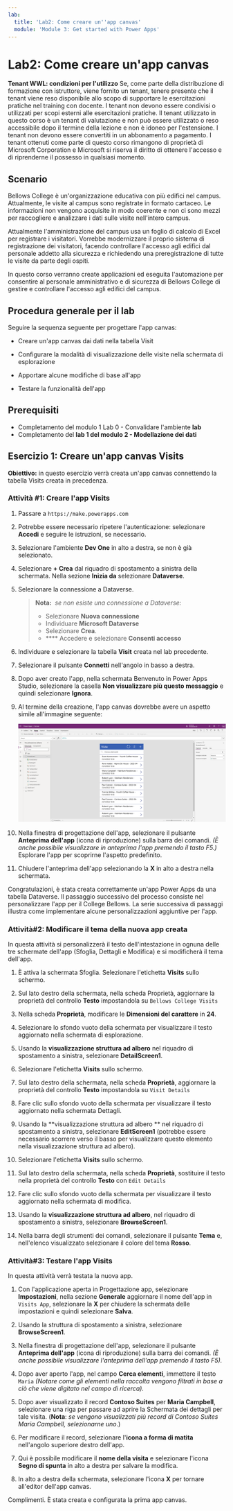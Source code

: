 ```yaml
---
lab:
  title: 'Lab2: Come creare un''app canvas'
  module: 'Module 3: Get started with Power Apps'
---
```


# Lab2: Come creare un'app canvas

**Tenant WWL: condizioni per l'utilizzo** Se, come parte della distribuzione di formazione con istruttore, viene fornito un tenant, tenere presente che il tenant viene reso disponibile allo scopo di supportare le esercitazioni pratiche nel training con docente. I tenant non devono essere condivisi o utilizzati per scopi esterni alle esercitazioni pratiche. Il tenant utilizzato in questo corso è un tenant di valutazione e non può essere utilizzato o reso accessibile dopo il termine della lezione e non è idoneo per l'estensione. I tenant non devono essere convertiti in un abbonamento a pagamento. I tenant ottenuti come parte di questo corso rimangono di proprietà di Microsoft Corporation e Microsoft si riserva il diritto di ottenere l'accesso e di riprenderne il possesso in qualsiasi momento. 

## Scenario

Bellows College è un'organizzazione educativa con più edifici nel campus. Attualmente, le visite al campus sono registrate in formato cartaceo. Le informazioni non vengono acquisite in modo coerente e non ci sono mezzi per raccogliere e analizzare i dati sulle visite nell'intero campus.

Attualmente l'amministrazione del campus usa un foglio di calcolo di Excel per registrare i visitatori. Vorrebbe modernizzare il proprio sistema di registrazione dei visitatori, facendo controllare l'accesso agli edifici dal personale addetto alla sicurezza e richiedendo una preregistrazione di tutte le visite da parte degli ospiti.

In questo corso verranno create applicazioni ed eseguita l'automazione per consentire al personale amministrativo e di sicurezza di Bellows College di gestire e controllare l'accesso agli edifici del campus.


## Procedura generale per il lab

Seguire la sequenza seguente per progettare l'app canvas:

- Creare un'app canvas dai dati nella tabella Visit

- Configurare la modalità di visualizzazione delle visite nella schermata di esplorazione

- Apportare alcune modifiche di base all'app

- Testare la funzionalità dell'app

## Prerequisiti

- Completamento del modulo 1 Lab 0 - Convalidare l'ambiente **lab**
- Completamento del **lab 1 del modulo 2 - Modellazione dei dati**


## Esercizio 1: Creare un'app canvas Visits

**Obiettivo:** in questo esercizio verrà creata un'app canvas connettendo la tabella Visits creata in precedenza.


### Attività \#1: Creare l'app Visits

1.  Passare a `https://make.powerapps.com`

2.  Potrebbe essere necessario ripetere l'autenticazione: selezionare **Accedi** e seguire le istruzioni, se necessario.

3.  Selezionare l'ambiente **Dev One** in alto a destra, se non è già selezionato.

4.  Selezionare **+ Crea** dal riquadro di spostamento a sinistra della schermata. Nella sezione **Inizia da** selezionare **Dataverse**.

5.  Selezionare la connessione a Dataverse.

    > **Nota:**  *se non esiste una connessione a Dataverse:*
    > - Selezionare **Nuova connessione**
    > - Individuare **Microsoft Dataverse**
    > - Selezionare **Crea**.
    > - **** Accedere e selezionare **Consenti accesso**

6.  Individuare e selezionare la tabella **Visit** creata nel lab precedente.

7.  Selezionare il pulsante **Connetti** nell'angolo in basso a destra.

8.  Dopo aver creato l'app, nella schermata Benvenuto in Power Apps Studio, selezionare la casella **Non visualizzare più questo messaggio** e quindi selezionare **Ignora**.

9.  Al termine della creazione, l'app canvas dovrebbe avere un aspetto simile all'immagine seguente:

    ![App canvas creata dai dati Visit.](media/2-canvas-app-from-data.png)

10.  Nella finestra di progettazione dell'app, selezionare il pulsante **Anteprima dell'app** (icona di riproduzione) sulla barra dei comandi. *(È anche possibile visualizzare in anteprima l'app premendo il tasto F5.)* Esplorare l'app per scoprirne l'aspetto predefinito.

11. Chiudere l'anteprima dell'app selezionando la **X** in alto a destra nella schermata.

Congratulazioni, è stata creata correttamente un'app Power Apps da una tabella Dataverse. Il passaggio successivo del processo consiste nel personalizzare l'app per il College Bellows. La serie successiva di passaggi illustra come implementare alcune personalizzazioni aggiuntive per l'app.


### Attività\#2: Modificare il tema della nuova app creata

In questa attività si personalizzerà il testo dell'intestazione in ognuna delle tre schermate dell'app (Sfoglia, Dettagli e Modifica) e si modificherà il tema dell'app. 

1.  È attiva la schermata Sfoglia. Selezionare l'etichetta **Visits** sullo schermo.

1.  Sul lato destro della schermata, nella scheda Proprietà, aggiornare la proprietà del controllo **Testo** impostandola su `Bellows College Visits`

1.  Nella scheda **Proprietà**, modificare le **Dimensioni del carattere** in **24**. 

1.  Selezionare lo sfondo vuoto della schermata per visualizzare il testo aggiornato nella schermata di esplorazione. 

1.  Usando la **visualizzazione struttura ad albero** nel riquadro di spostamento a sinistra, selezionare **DetailScreen1**. 

1.  Selezionare l'etichetta **Visits** sullo schermo.

1.  Sul lato destro della schermata, nella scheda **Proprietà**, aggiornare la proprietà del controllo **Testo** impostandola su `Visit Details`

1.  Fare clic sullo sfondo vuoto della schermata per visualizzare il testo aggiornato nella schermata Dettagli.

1.  Usando la **visualizzazione struttura ad albero ** nel riquadro di spostamento a sinistra, selezionare **EditScreen1** (potrebbe essere necessario scorrere verso il basso per visualizzare questo elemento nella visualizzazione struttura ad albero).

1.  Selezionare l'etichetta **Visits** sullo schermo.

1.  Sul lato destro della schermata, nella scheda **Proprietà**, sostituire il testo nella proprietà del controllo **Testo** con `Edit Details`

1.  Fare clic sullo sfondo vuoto della schermata per visualizzare il testo aggiornato nella schermata di modifica.

1.  Usando la **visualizzazione struttura ad albero**, nel riquadro di spostamento a sinistra, selezionare **BrowseScreen1**.

1.  Nella barra degli strumenti dei comandi, selezionare il pulsante **Tema** e, nell'elenco visualizzato selezionare il colore del tema **Rosso**.


### Attività\#3: Testare l'app Visits

In questa attività verrà testata la nuova app.

1.  Con l'applicazione aperta in Progettazione app, selezionare **Impostazioni**, nella sezione **Generale** aggiornare il nome dell'app in `Visits App`, selezionare la **X** per chiudere la schermata delle impostazioni e quindi selezionare **Salva**.

2.  Usando la struttura di spostamento a sinistra, selezionare **BrowseScreen1**.

3.  Nella finestra di progettazione dell'app, selezionare il pulsante **Anteprima dell'app** (icona di riproduzione) sulla barra dei comandi. *(È anche possibile visualizzare l'anteprima dell'app premendo il tasto F5).*

4.  Dopo aver aperto l'app, nel campo **Cerca elementi**, immettere il testo `Maria`
     *(Notare come gli elementi nella raccolta vengono filtrati in base a ciò che viene digitato nel campo di ricerca).*

5.  Dopo aver visualizzato il record **Contoso Suites** per **Maria Campbell**, selezionare una riga per passare ad aprire la Schermata dei dettagli per tale visita. (**Nota**: *se vengono visualizzati più record di Contoso Suites Maria Campbell, selezionarne uno*.)

6.  Per modificare il record, selezionare l'**icona a forma di matita** nell'angolo superiore destro dell'app.

7.  Qui è possibile modificare il **nome della visita** e selezionare l'icona **Segno di spunta** in alto a destra per salvare la modifica.

8.  In alto a destra della schermata, selezionare l'icona **X** per tornare all'editor dell'app canvas.

Complimenti. È stata creata e configurata la prima app canvas.

